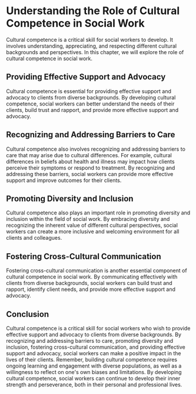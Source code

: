 Understanding the Role of Cultural Competence in Social Work
=====================================================================================================

Cultural competence is a critical skill for social workers to develop. It involves understanding, appreciating, and respecting different cultural backgrounds and perspectives. In this chapter, we will explore the role of cultural competence in social work.

Providing Effective Support and Advocacy
----------------------------------------

Cultural competence is essential for providing effective support and advocacy to clients from diverse backgrounds. By developing cultural competence, social workers can better understand the needs of their clients, build trust and rapport, and provide more effective support and advocacy.

Recognizing and Addressing Barriers to Care
-------------------------------------------

Cultural competence also involves recognizing and addressing barriers to care that may arise due to cultural differences. For example, cultural differences in beliefs about health and illness may impact how clients perceive their symptoms or respond to treatment. By recognizing and addressing these barriers, social workers can provide more effective support and improve outcomes for their clients.

Promoting Diversity and Inclusion
---------------------------------

Cultural competence also plays an important role in promoting diversity and inclusion within the field of social work. By embracing diversity and recognizing the inherent value of different cultural perspectives, social workers can create a more inclusive and welcoming environment for all clients and colleagues.

Fostering Cross-Cultural Communication
--------------------------------------

Fostering cross-cultural communication is another essential component of cultural competence in social work. By communicating effectively with clients from diverse backgrounds, social workers can build trust and rapport, identify client needs, and provide more effective support and advocacy.

Conclusion
----------

Cultural competence is a critical skill for social workers who wish to provide effective support and advocacy to clients from diverse backgrounds. By recognizing and addressing barriers to care, promoting diversity and inclusion, fostering cross-cultural communication, and providing effective support and advocacy, social workers can make a positive impact in the lives of their clients. Remember, building cultural competence requires ongoing learning and engagement with diverse populations, as well as a willingness to reflect on one's own biases and limitations. By developing cultural competence, social workers can continue to develop their inner strength and perseverance, both in their personal and professional lives.
